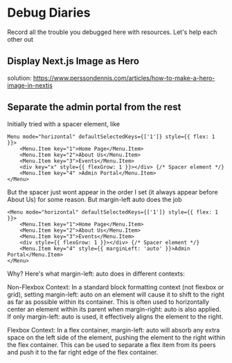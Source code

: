 # Debug Diaries

Record all the trouble you debugged here with resources. Let's help each other out

## Display Next.js Image as Hero

solution:
https://www.perssondennis.com/articles/how-to-make-a-hero-image-in-nextjs



## Separate the admin portal from the rest
Initially tried with a spacer element, like

```
Menu mode="horizontal" defaultSelectedKeys={['1']} style={{ flex: 1 }}>
    <Menu.Item key="1">Home Page</Menu.Item>
    <Menu.Item key="2">About Us</Menu.Item>
    <Menu.Item key="3">Events</Menu.Item>
    <div key="x" style={{ flexGrow: 1 }}></div> {/* Spacer element */}
    <Menu.Item key="4" >Admin Portal</Menu.Item>
</Menu>
```

But the spacer just wont appear in the order I set (it always appear before About Us) for some reason. But margin-left auto does the job
```
<Menu mode="horizontal" defaultSelectedKeys={['1']} style={{ flex: 1 }}>
    <Menu.Item key="1">Home Page</Menu.Item>
    <Menu.Item key="2">About Us</Menu.Item>
    <Menu.Item key="3">Events</Menu.Item>
    <div style={{ flexGrow: 1 }}></div> {/* Spacer element */}
    <Menu.Item key="4" style={{ marginLeft: 'auto' }}>Admin Portal</Menu.Item>
</Menu>
```

Why?
Here's what margin-left: auto does in different contexts:

Non-Flexbox Context: In a standard block formatting context (not flexbox or grid), setting margin-left: auto on an element will cause it to shift to the right as far as possible within its container. This is often used to horizontally center an element within its parent when margin-right: auto is also applied. If only margin-left: auto is used, it effectively aligns the element to the right.

Flexbox Context: In a flex container, margin-left: auto will absorb any extra space on the left side of the element, pushing the element to the right within the flex container. This can be used to separate a flex item from its peers and push it to the far right edge of the flex container.


